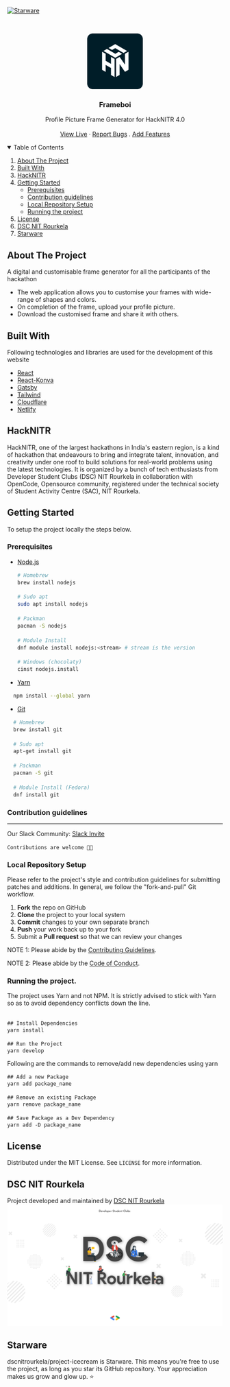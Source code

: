 [![Starware](https://img.shields.io/badge/Starware-⭐-black?labelColor=f9b00d)](https://github.com/zepfietje/starware)

<!-- [![Forks][forks-shield]][forks-url]
[![Stargazers][stars-shield]][stars-url]
[![Issues][issues-shield]][issues-url]
[![MIT License][license-shield]][license-url]  -->

<br />
<p align="center">
  <a href="https://github.com/dscnitrourkela/project-icecream">
    <img src="images/logo.png" alt="Logo" width="130">
  </a>

  <h3 align="center">Frameboi</h3>

  <p align="center">
    Profile Picture Frame Generator for HackNITR 4.0
    <br />
    <br />
    <a href="https://frame.dscnitrourkela.org/">View Live</a>
    ·
    <a href="https://github.com/dscnitrourkela/project-icecream/issues">Report Bugs</a>
    .
    <a href="https://github.com/dscnitrourkela/project-icecream/issues">Add Features</a>
  </p>
</p>

<!-- TABLE OF CONTENTS -->
<details open="open">
  <summary>Table of Contents</summary>
  <ol>
    <li>
      <a href="#about-the-project">About The Project</a>
        <li><a href="#built-with">Built With</a></li>
        <li><a href="#hacknitr">HackNITR</a></li>
    </li>
    <li>
      <a href="#getting-started">Getting Started</a>
      <ul>
        <li><a href="#prerequisites">Prerequisites</a></li>
        <li><a href="#contribution-guidelines">Contribution guidelines</a></li>
        <li><a href="#local-repository-setup">Local Repository Setup</a></li>
        <li><a href="#running-the-project">Running the project</a></li>
      </ul>
    </li>
    <li><a href="#license">License</a></li>
    <li><a href="#dsc-nit-rourkela">DSC NIT Rourkela</a></li>
    <li><a href="#starware">Starware</a></li>
  </ol>
</details>

## About The Project

A digital and customisable frame generator for all the participants of the hackathon

- The web application allows you to customise your frames with wide-range of shapes and colors.
- On completion of the frame, upload your profile picture.
- Download the customised frame and share it with others.

## Built With

Following technologies and libraries are used for the development of this website

- [React](https://reactjs.org/)
- [React-Konva](https://konvajs.org/)
- [Gatsby](https://www.gatsbyjs.com/)
- [Tailwind](https://tailwindcss.com/)
- [Cloudflare](https://www.cloudflare.com/)
- [Netlify](https://www.netlify.com/)

## HackNITR

HackNITR, one of the largest hackathons in India's eastern region, is a kind of hackathon that endeavours to bring and integrate talent, innovation, and creativity under one roof to build solutions for real-world problems using the latest technologies. It is organized by a bunch of tech enthusiasts from Developer Student Clubs (DSC) NIT Rourkela in collaboration with OpenCode, Opensource community, registered under the technical society of Student Activity Centre (SAC), NIT Rourkela.

## Getting Started

To setup the project locally the steps below.

### Prerequisites

- [Node.js](https://nodejs.org/en/download/)

  ```sh
  # Homebrew
  brew install nodejs

  # Sudo apt
  sudo apt install nodejs

  # Packman
  pacman -S nodejs

  # Module Install
  dnf module install nodejs:<stream> # stream is the version

  # Windows (chocolaty)
  cinst nodejs.install

  ```

- [Yarn](https://classic.yarnpkg.com/en/docs/install/)

```sh
  npm install --global yarn
```

- [Git](https://git-scm.com/downloads)

```sh
  # Homebrew
  brew install git

  # Sudo apt
  apt-get install git

  # Packman
  pacman -S git

  # Module Install (Fedora)
  dnf install git

```

### Contribution guidelines

---

Our Slack Community: [Slack Invite](http://bit.ly/NITRDevs) <br>

`Contributions are welcome 🎉🎉`

### Local Repository Setup

Please refer to the project's style and contribution guidelines for submitting patches and additions. In general, we follow the "fork-and-pull" Git workflow.

1.  **Fork** the repo on GitHub
2.  **Clone** the project to your local system
3.  **Commit** changes to your own separate branch
4.  **Push** your work back up to your fork
5.  Submit a **Pull request** so that we can review your changes

NOTE 1: Please abide by the [Contributing Guidelines](https://github.com/dscnitrourkela/project-icecream/blob/main/CONTRIBUTING.md).

NOTE 2: Please abide by the [Code of Conduct](https://github.com/dscnitrourkela/project-icecream/blob/main/CODE_OF_CONDUCT.md).

### Running the project.

The project uses Yarn and not NPM. It is strictly advised to stick with Yarn so as to avoid dependency conflicts down the line.

```

## Install Dependencies
yarn install

## Run the Project
yarn develop

```

Following are the commands to remove/add new dependencies using yarn

```
## Add a new Package
yarn add package_name

## Remove an existing Package
yarn remove package_name

## Save Package as a Dev Dependency
yarn add -D package_name
```

## License

Distributed under the MIT License. See `LICENSE` for more information.

## DSC NIT Rourkela

Project developed and maintained by [DSC NIT Rourkela](https://dscnitrourkela.org/)
![DSC NIT Rourkela Cover Image](images/repoCover.png)

## Starware

dscnitrourkela/project-icecream is Starware.
This means you're free to use the project, as long as you star its GitHub repository.
Your appreciation makes us grow and glow up. ⭐
